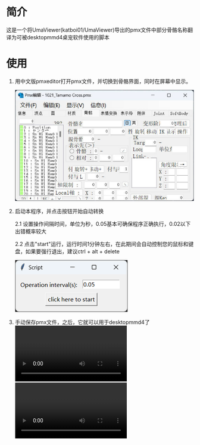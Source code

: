 # 简介

这是一个将UmaViewer(katboi01/UmaViewer)导出的pmx文件中部分骨骼名称翻译为可被desktopmmd4桌宠软件使用的脚本

# 使用

1. 用中文版pmxeditor打开pmx文件，并切换到骨骼界面，同时在屏幕中显示。

   ![1705976022013](image/README/1705976022013.jpg)
2. 启动本程序，并点击按钮开始自动转换

   2.1 设置操作间隔时间，单位为秒，0.05基本可确保程序正确执行，0.02以下出错概率较大

   2.2 点击"start"运行，运行时间1分钟左右，在此期间会自动控制您的鼠标和键盘，如果要强行退出，建议ctrl + alt + delete

   ![1706104400266](image/README/1706104400266.png)
3. 手动保存pmx文件，之后，它就可以用于desktopmmd4了
   ![123](image/README/mmd_basic_show.mp4)
   ![223](image/README/mmd_dance.mp4)
